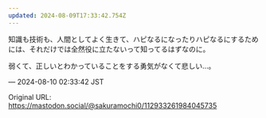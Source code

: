 ```yaml
---
updated: 2024-08-09T17:33:42.754Z
---
```


<p>知識も技術も、人間としてよく生きて、ハピなるになったりハピなるにするためには、それだけでは全然役に立たないって知ってるはずなのに。</p><p>弱くて、正しいとわかっていることをする勇気がなくて悲しい…。</p>

&mdash; 2024-08-10 02:33:42 JST

Original URL: https://mastodon.social/@sakuramochi0/112933261984045735
